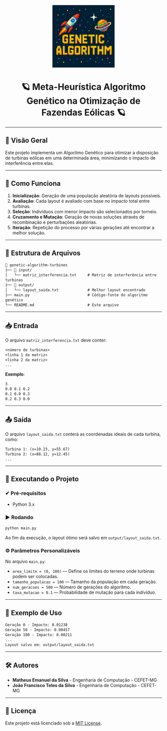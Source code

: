 <div align="center">
    <img src="/logo.png" width="200" height="200">

# 🪐 Meta-Heurística Algoritmo Genético na Otimização de Fazendas Eólicas 🪐
</div>

---

## 🌌 Visão Geral

Este projeto implementa um Algoritmo Genético para otimizar a disposição de turbinas eólicas em uma determinada área, minimizando o impacto de interferência entre elas.

---

## 🧠 Como Funciona

1. **Inicialização**: Geração de uma população aleatória de layouts possíveis.
2. **Avaliação**: Cada layout é avaliado com base no impacto total entre turbinas.
3. **Seleção**: Indivíduos com menor impacto são selecionados por torneio.
4. **Cruzamento e Mutação**: Geração de novas soluções através de recombinação e perturbações aleatórias.
5. **Iteração**: Repetição do processo por várias gerações até encontrar a melhor solução.

---

## 📁 Estrutura de Arquivos

```
📂 genetic-algorithm-turbines
├── 📂 input/
│   └── matriz_interferencia.txt     # Matriz de interferência entre turbinas
├── 📂 output/
│   └── layout_saida.txt             # Melhor layout encontrado
├── main.py                          # Código-fonte do algoritmo genético
└── README.md                        # Este arquivo
```

---

## 📥 Entrada

O arquivo `matriz_interferencia.txt` deve conter:

```
<número de turbinas>
<linha 1 da matriz>
<linha 2 da matriz>
...
```

**Exemplo**:

```
3
0.0 0.1 0.2
0.1 0.0 0.3
0.2 0.3 0.0
```

---

## 📤 Saída

O arquivo `layout_saida.txt` conterá as coordenadas ideais de cada turbina, como:

```
Turbina 1: (x=10.23, y=55.67)
Turbina 2: (x=88.12, y=12.45)
...
```

---

## 🚀 Executando o Projeto

### ✔ Pré-requisitos

- Python 3.x

### ▶ Rodando

```bash
python main.py
```

Ao fim da execução, o layout ótimo será salvo em `output/layout_saida.txt`.

### ⚙ Parâmetros Personalizáveis

No arquivo `main.py`:

- `area_limite = (0, 100)` — Define os limites do terreno onde turbinas podem ser colocadas.
- `tamanho_populacao = 100` — Tamanho da população em cada geração.
- `num_geracoes = 500` — Número de gerações do algoritmo.
- `taxa_mutacao = 0.1` — Probabilidade de mutação para cada indivíduo.

---

## 🧪 Exemplo de Uso

```
Geração 0 - Impacto: 0.01238
Geração 50 - Impacto: 0.00457
Geração 100 - Impacto: 0.00211
...
Layout salvo em: output/layout_saida.txt
```

---

## 🛠️ Autores

- **Matheus Emanuel da Silva** - Engenharia de Computação - CEFET-MG
- **João Francisco Teles da Silva** - Engenharia de Computação - CEFET-MG

---

## 📜 Licença

Este projeto está licenciado sob a [MIT License](LICENSE).

